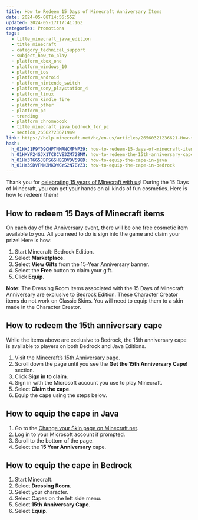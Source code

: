 ```yaml
---
title: How to Redeem 15 Days of Minecraft Anniversary Items
date: 2024-05-08T14:56:55Z
updated: 2024-05-17T17:41:16Z
categories: Promotions
tags:
  - title_minecraft_java_edition
  - title_minecraft
  - category_technical_support
  - subject_how_to_play
  - platform_xbox_one
  - platform_windows_10
  - platform_ios
  - platform_android
  - platform_nintendo_switch
  - platform_sony_playstation_4
  - platform_linux
  - platform_kindle_fire
  - platform_other
  - platform_pc
  - trending
  - platform_chromebook
  - title_minecraft_java_bedrock_for_pc
  - section_26562723671949
link: https://help.minecraft.net/hc/en-us/articles/26560321236621-How-to-Redeem-15-Days-of-Minecraft-Anniversary-Items
hash:
  h_01HXJ1P9Y09CHPTNMRNCMPNPZ9: how-to-redeem-15-days-of-minecraft-items
  h_01HXYP24SJX1TC8CVE3ZM728MM: how-to-redeem-the-15th-anniversary-cape
  h_01HY3T6G5JBPS6SHEGDVDV598D: how-to-equip-the-cape-in-java
  h_01HY3SDVFMN2MKDWGYS2N7BYZ3: how-to-equip-the-cape-in-bedrock
---
```


Thank you for [celebrating 15 years of Minecraft with us](https://www.minecraft.net/en-us/15th-anniversary)! During the 15 Days of Minecraft, you can get your hands on all kinds of fun cosmetics. Here is how to redeem them!

## How to redeem 15 Days of Minecraft items

On each day of the Anniversary event, there will be one free cosmetic item available to you. All you need to do is sign into the game and claim your prize! Here is how:

1.  Start Minecraft: Bedrock Edition.
2.  Select **Marketplace**.
3.  Select **View Gifts** from the 15-Year Anniversary banner.
4.  Select the **Free** button to claim your gift.
5.  Click **Equip**.

**Note:** The Dressing Room items associated with the 15 Days of Minecraft Anniversary are exclusive to Bedrock Edition. These Character Creator items do not work on Classic Skins. You will need to equip them to a skin made in the Character Creator.

## How to redeem the 15th anniversary cape

While the items above are exclusive to Bedrock, the 15th anniversary cape is available to players on both Bedrock and Java Editions.

1.  Visit the [Minecraft’s 15th Anniversary page](https://www.minecraft.net/en-us/15th-anniversary).
2.  Scroll down the page until you see the **Get the 15th Anniversary Cape!** section.
3.  Click **Sign in to claim**.
4.  Sign in with the Microsoft account you use to play Minecraft.
5.  Select **Claim the cape**.
6.  Equip the cape using the steps below.

## How to equip the cape in Java

1.  Go to the [Change your Skin page on Minecraft.net](https://www.minecraft.net/en-us/msaprofile/mygames/editskin).
2.  Log in to your Microsoft account if prompted.
3.  Scroll to the bottom of the page.
4.  Select the **15 Year Anniversary** cape.

## How to equip the cape in Bedrock

1.  Start Minecraft.
2.  Select **Dressing Room**.
3.  Select your character.
4.  Select Capes on the left side menu.
5.  Select **15th Anniversary Cape**.
6.  Select **Equip**.
